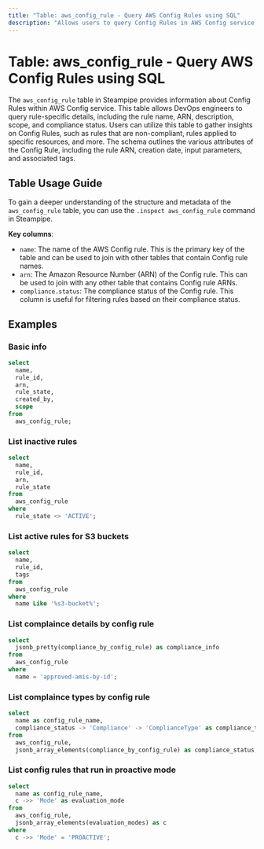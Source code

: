```yaml
---
title: "Table: aws_config_rule - Query AWS Config Rules using SQL"
description: "Allows users to query Config Rules in AWS Config service. It provides information about each Config Rule, including its name, ARN, description, scope, and compliance status."
---
```


# Table: aws_config_rule - Query AWS Config Rules using SQL

The `aws_config_rule` table in Steampipe provides information about Config Rules within AWS Config service. This table allows DevOps engineers to query rule-specific details, including the rule name, ARN, description, scope, and compliance status. Users can utilize this table to gather insights on Config Rules, such as rules that are non-compliant, rules applied to specific resources, and more. The schema outlines the various attributes of the Config Rule, including the rule ARN, creation date, input parameters, and associated tags.

## Table Usage Guide

To gain a deeper understanding of the structure and metadata of the `aws_config_rule` table, you can use the `.inspect aws_config_rule` command in Steampipe.

**Key columns**:

- `name`: The name of the AWS Config rule. This is the primary key of the table and can be used to join with other tables that contain Config rule names.
- `arn`: The Amazon Resource Number (ARN) of the Config rule. This can be used to join with any other table that contains Config rule ARNs.
- `compliance.status`: The compliance status of the Config rule. This column is useful for filtering rules based on their compliance status.

## Examples

### Basic info

```sql
select
  name,
  rule_id,
  arn,
  rule_state,
  created_by,
  scope
from
  aws_config_rule;
```

### List inactive rules

```sql
select
  name,
  rule_id,
  arn,
  rule_state
from
  aws_config_rule
where
  rule_state <> 'ACTIVE';
```

### List active rules for S3 buckets

```sql
select
  name,
  rule_id,
  tags
from
  aws_config_rule
where
  name Like '%s3-bucket%';
```

### List complaince details by config rule

```sql
select
  jsonb_pretty(compliance_by_config_rule) as compliance_info
from
  aws_config_rule
where
  name = 'approved-amis-by-id';
```

### List complaince types by config rule

```sql
select
  name as config_rule_name,
  compliance_status -> 'Compliance' -> 'ComplianceType' as compliance_type
from
  aws_config_rule,
  jsonb_array_elements(compliance_by_config_rule) as compliance_status;
```

### List config rules that run in proactive mode

```sql
select
  name as config_rule_name,
  c ->> 'Mode' as evaluation_mode
from
  aws_config_rule,
  jsonb_array_elements(evaluation_modes) as c
where
  c ->> 'Mode' = 'PROACTIVE';
```
